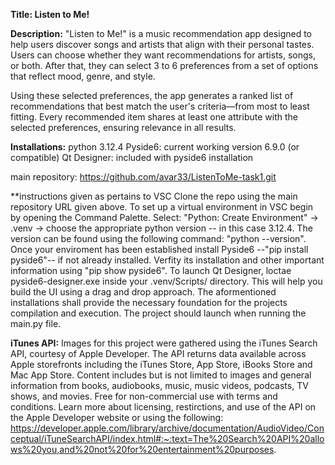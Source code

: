 **Title: Listen to Me!**

**Description:** "Listen to Me!" is a music recommendation app designed to help users discover songs and artists that align with their personal tastes.
Users can choose whether they want recommendations for artists, songs, or both. After that, they can select 3 to 6 preferences from a set of options that reflect mood, genre, and style.

Using these selected preferences, the app generates a ranked list of recommendations that best match the user's criteria—from most to least fitting. Every recommended item shares at least one attribute with the selected preferences, ensuring relevance in all results. 

**Installations:**
  python 3.12.4 
  Pyside6: current working version 6.9.0 (or compatible)
  Qt Designer: included with pyside6 installation 
  
  main repository: https://github.com/avar33/ListenToMe-task1.git
  
**instructions given as pertains to VSC
Clone the repo using the main repository URL given above. To set up a virtual environment in VSC begin by opening the Command Palette. Select: "Python: Create Environment" -> .venv -> choose the appropriate python version -- in this case 3.12.4. The version can be found using the following command: "python --version". Once your enviroment has been established install Pyside6 --"pip install pyside6"-- if not already installed. Verfity its installation and other important information using "pip show pyside6". To launch Qt Designer, loctae pyside6-designer.exe inside your .venv/Scripts/ directory. This will help you build the UI using a drag and drop approach. The aformentioned installations shall provide the necessary foundation for the projects compilation and execution. The project should launch when running the main.py file.

**iTunes API:** Images for this project were gathered using the iTunes Search API, courtesy of Apple Developer. The API returns data available across Apple storefronts including the iTunes Store, App Store, iBooks Store and Mac App Store. Content includes but is not limited to images and general information from books, audiobooks, music, music videos, podcasts, TV shows, and movies. Free for non-commercial use with terms and conditions. Learn more about licensing, restirctions, and use of the API on the Apple Developer website or using the following: https://developer.apple.com/library/archive/documentation/AudioVideo/Conceptual/iTuneSearchAPI/index.html#:~:text=The%20Search%20API%20allows%20you,and%20not%20for%20entertainment%20purposes.

